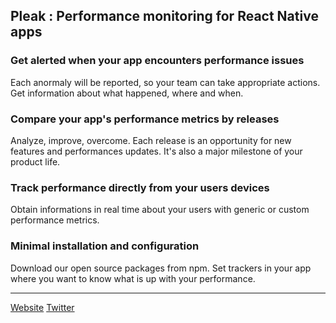 ## Pleak : Performance monitoring  for React Native apps

### Get alerted when your app encounters performance issues
Each anormaly will be reported, so your team can take appropriate actions. Get information about what happened, where and when.

### Compare your app's performance metrics by releases
Analyze, improve, overcome. Each release is an opportunity for new features and performances updates. It's also a major milestone of your product life.

### Track performance directly from your users devices
Obtain informations in real time about your users with generic or custom performance metrics.

### Minimal installation and configuration
Download our open source packages from npm. Set trackers in your app where you want to know what is up with your performance.

----------

[Website](http://www.getpleak.io/) [Twitter](https://twitter.com/getpleak) 